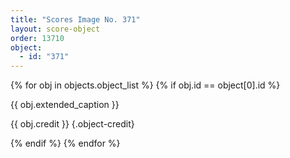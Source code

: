```yaml
---
title: "Scores Image No. 371"
layout: score-object
order: 13710
object:
  - id: "371"
---
```


{% for obj in objects.object_list %}
{% if obj.id == object[0].id %}

{{ obj.extended_caption }}

{{ obj.credit }} {.object-credit}

{% endif %}
{% endfor %}
